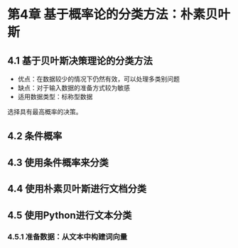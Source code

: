 # 第4章 基于概率论的分类方法：朴素贝叶斯

## 4.1 基于贝叶斯决策理论的分类方法

* 优点：在数据较少的情况下仍然有效，可以处理多类别问题
* 缺点：对于输入数据的准备方式较为敏感
* 适用数据类型：标称型数据

选择具有最高概率的决策。

## 4.2 条件概率

## 4.3 使用条件概率来分类

## 4.4 使用朴素贝叶斯进行文档分类

## 4.5 使用Python进行文本分类

### 4.5.1 准备数据：从文本中构建词向量


